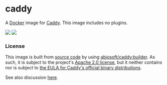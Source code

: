 # caddy

A [Docker](https://docker.com) image for [Caddy](https://caddyserver.com). This image includes no plugins.

[![](https://images.microbadger.com/badges/image/stffabi/caddy.svg)](https://microbadger.com/images/stffabi/caddy "Get your own image badge on microbadger.com")
[![](https://img.shields.io/badge/version-0.10.12-blue.svg)](https://github.com/mholt/caddy/tree/v0.10.12)

### License

This image is built from [source code](https://github.com/mholt/caddy) by using 
[abiosoft/caddy:builder](https://github.com/abiosoft/caddy-docker/blob/master/BUILDER.md). As such, it is subject to
the project's [Apache 2.0 license](https://github.com/mholt/caddy/blob/baf6db5b570e36ea2fee30d50f879255a5895370/LICENSE.txt),
but it neither contains nor is subject to [the EULA for Caddy's official binary distributions](https://github.com/mholt/caddy/blob/545fa844bbd188c1e5bff6926e5c410e695571a0/dist/EULA.txt).

See also discussion [here](https://github.com/mholt/caddy/issues/1878).